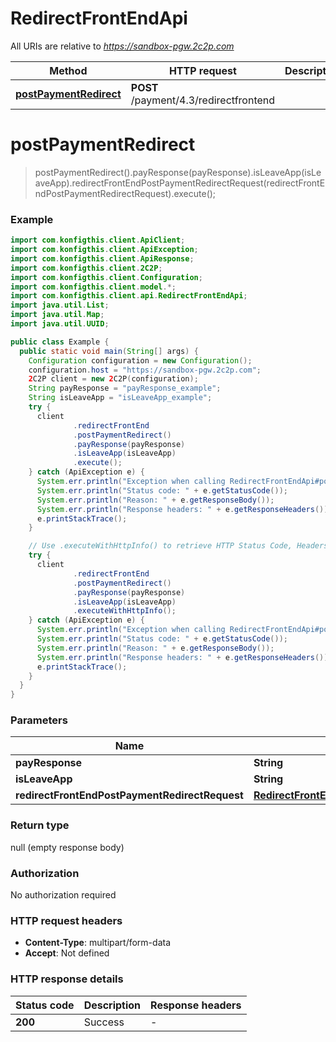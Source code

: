 # RedirectFrontEndApi

All URIs are relative to *https://sandbox-pgw.2c2p.com*

| Method | HTTP request | Description |
|------------- | ------------- | -------------|
| [**postPaymentRedirect**](RedirectFrontEndApi.md#postPaymentRedirect) | **POST** /payment/4.3/redirectfrontend |  |


<a name="postPaymentRedirect"></a>
# **postPaymentRedirect**
> postPaymentRedirect().payResponse(payResponse).isLeaveApp(isLeaveApp).redirectFrontEndPostPaymentRedirectRequest(redirectFrontEndPostPaymentRedirectRequest).execute();



### Example
```java
import com.konfigthis.client.ApiClient;
import com.konfigthis.client.ApiException;
import com.konfigthis.client.ApiResponse;
import com.konfigthis.client.2C2P;
import com.konfigthis.client.Configuration;
import com.konfigthis.client.model.*;
import com.konfigthis.client.api.RedirectFrontEndApi;
import java.util.List;
import java.util.Map;
import java.util.UUID;

public class Example {
  public static void main(String[] args) {
    Configuration configuration = new Configuration();
    configuration.host = "https://sandbox-pgw.2c2p.com";
    2C2P client = new 2C2P(configuration);
    String payResponse = "payResponse_example";
    String isLeaveApp = "isLeaveApp_example";
    try {
      client
              .redirectFrontEnd
              .postPaymentRedirect()
              .payResponse(payResponse)
              .isLeaveApp(isLeaveApp)
              .execute();
    } catch (ApiException e) {
      System.err.println("Exception when calling RedirectFrontEndApi#postPaymentRedirect");
      System.err.println("Status code: " + e.getStatusCode());
      System.err.println("Reason: " + e.getResponseBody());
      System.err.println("Response headers: " + e.getResponseHeaders());
      e.printStackTrace();
    }

    // Use .executeWithHttpInfo() to retrieve HTTP Status Code, Headers and Request
    try {
      client
              .redirectFrontEnd
              .postPaymentRedirect()
              .payResponse(payResponse)
              .isLeaveApp(isLeaveApp)
              .executeWithHttpInfo();
    } catch (ApiException e) {
      System.err.println("Exception when calling RedirectFrontEndApi#postPaymentRedirect");
      System.err.println("Status code: " + e.getStatusCode());
      System.err.println("Reason: " + e.getResponseBody());
      System.err.println("Response headers: " + e.getResponseHeaders());
      e.printStackTrace();
    }
  }
}

```

### Parameters

| Name | Type | Description  | Notes |
|------------- | ------------- | ------------- | -------------|
| **payResponse** | **String**|  | [optional] |
| **isLeaveApp** | **String**|  | [optional] |
| **redirectFrontEndPostPaymentRedirectRequest** | [**RedirectFrontEndPostPaymentRedirectRequest**](RedirectFrontEndPostPaymentRedirectRequest.md)|  | [optional] |

### Return type

null (empty response body)

### Authorization

No authorization required

### HTTP request headers

 - **Content-Type**: multipart/form-data
 - **Accept**: Not defined

### HTTP response details
| Status code | Description | Response headers |
|-------------|-------------|------------------|
| **200** | Success |  -  |

